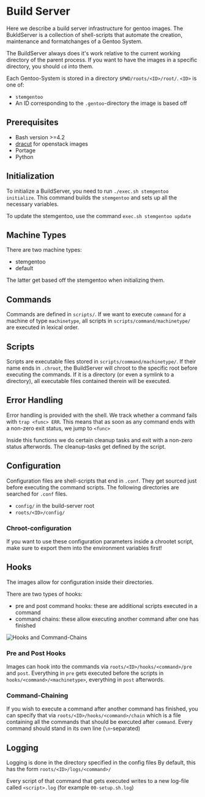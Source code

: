 Build Server
============

Here we describe a build server infrastructure for gentoo images.
The BukldServer is a collection of shell-scripts that automate the creation, 
maintenance and formatchanges of a Gentoo System.

The BuildServer always does it's work relative to the current working directory of the parent process.
If you want to have the images in a specific directory, you should `cd` into them.

Each Gentoo-System is stored in a directory `$PWD/roots/<ID>/root/`.
`<ID>` is one of:
* `stemgentoo`
* An ID corresponding to the `.gentoo`-directory the image is based off

Prerequisites
-------------

* Bash version >=4.2
* [dracut](https://dracut.wiki.kernel.org/index.php/Main_Page) for openstack images
* Portage
* Python

Initialization
--------------

To initialize a BuildServer, you need to run `./exec.sh stemgentoo initialize`.
This command builds the `stemgentoo` and sets up all the necessary variables.

To update the stemgentoo, use the command `exec.sh stemgentoo update`

Machine Types
-------------

There are two machine types:
* stemgentoo
* default

The latter get based off the stemgentoo when initializing them.

Commands
--------

Commands are defined in `scripts/`. If we want to execute `command` for
a machine of type `machinetype`,
all scripts in `scripts/command/machinetype/` are executed in lexical order.

Scripts
-------

Scripts are executable files stored in `scripts/command/machinetype/`.
If their name ends in `.chroot`, the BuildServer will chroot to the specific root
before executing the commands.
If it is a directory (or even a symlink to a directory), all executable files contained
therein will be executed.

Error Handling
--------------

Error handling is provided with the shell.
We track whether a command fails with `trap <func> ERR`.
This means that as soon as any command ends with a non-zero exit status, we jump to `<func>`

Inside this functions we do certain cleanup tasks and exit with a non-zero status afterwords.
The cleanup-tasks get defined by the script. 

Configuration
-------------

Configuration files are shell-scripts that end in `.conf`.
They get sourced just before executing the command scripts.
The following directories are searched for `.conf` files.
* `config/` in the build-server root
* `roots/<ID>/config/`

### Chroot-configuration


If you want to use these configuration parameters inside a chrootet script, 
make sure to export them into the environment variables first!

Hooks
-----

The images allow for configuration inside their directories.

There are two types of hooks:

* pre and post command hooks: these are additional scripts executed in a command
* command chains: these allow executing another command after one has finished 

![Hooks and Command-Chains](graph/Scripts.png)

### Pre and Post Hooks


Images can hook into the commands via `roots/<ID>/hooks/<command>/pre`
and `post`.
Everything in `pre` gets executed before the scripts in `hooks/<command>/<machinetype>`, 
everything in `post` afterwords.

### Command-Chaining

If you wish to execute a command after another command has finished, you can specify that via `roots/<ID>/hooks/<command>/chain`
which is a file containing all the commands that should be executed after `command`.
Every command should stand in its own line (`\n`-separated)


Logging
-------

Logging is done in the directory specified in the config files
By default, this has the form `roots/<ID>/logs/<command>/`

Every script of that command that gets executed writes to a new log-file
called `<script>.log` (for example `00-setup.sh.log`)
